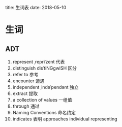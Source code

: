 title: 生词表
date: 2018-05-10

# 生词

## ADT
1. represent ˌrepriˈzent 代表
2. distinguish disˈtiNGgwiSH 区分
3. refer to 参考
4. encounter 遭遇
5. independent ˌindəˈpendənt 独立
6. extract 提取
7. a collection of values  一组值
8. through  通过
9. Naming Conventions 命名约定
10. indicates 表明
approaches
individual
representing